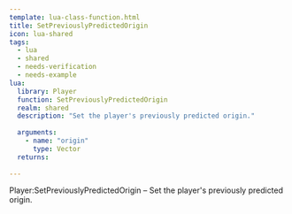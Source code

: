 ```yaml
---
template: lua-class-function.html
title: SetPreviouslyPredictedOrigin
icon: lua-shared
tags:
  - lua
  - shared
  - needs-verification
  - needs-example
lua:
  library: Player
  function: SetPreviouslyPredictedOrigin
  realm: shared
  description: "Set the player's previously predicted origin."
  
  arguments:
    - name: "origin"
      type: Vector
  returns:
    
---
```


<div class="lua__search__keywords">
Player:SetPreviouslyPredictedOrigin &#x2013; Set the player's previously predicted origin.
</div>

